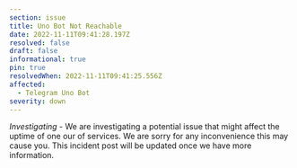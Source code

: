```yaml
---
section: issue
title: Uno Bot Not Reachable
date: 2022-11-11T09:41:28.197Z
resolved: false
draft: false
informational: true
pin: true
resolvedWhen: 2022-11-11T09:41:25.556Z
affected:
  - Telegram Uno Bot
severity: down
---
```

*Investigating* - We are investigating a potential issue that might affect the uptime of one our of services. We are sorry for any inconvenience this may cause you. This incident post will be updated once we have more information.